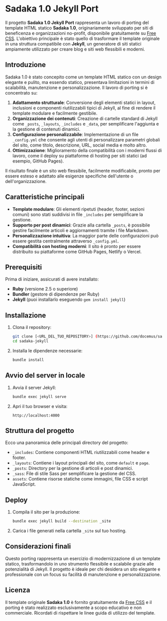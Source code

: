 # Sadaka 1.0 Jekyll Port

Il progetto **Sadaka 1.0 Jekyll Port** rappresenta un lavoro di porting del template HTML statico **Sadaka 1.0**, originariamente sviluppato per siti di beneficenza e organizzazioni no-profit, disponibile gratuitamente su [Free CSS](https://www.free-css.com/free-css-templates/page197/sadaka-1.0). L'obiettivo principale è stato quello di trasformare il template originale in una struttura compatibile con **Jekyll**, un generatore di siti statici ampiamente utilizzato per creare blog e siti web flessibili e moderni.

## Introduzione

Sadaka 1.0 è stato concepito come un template HTML statico con un design elegante e pulito, ma essendo statico, presentava limitazioni in termini di scalabilità, manutenzione e personalizzazione. Il lavoro di porting si è concentrato su:

1. **Adattamento strutturale**: Conversione degli elementi statici in layout, inclusioni e componenti riutilizzabili tipici di Jekyll, al fine di rendere il template modulare e facilmente gestibile.
2. **Organizzazione dei contenuti**: Creazione di cartelle standard di Jekyll come `_posts`, `_layouts`, `_includes` e `_data`, per semplificare l'aggiunta e la gestione di contenuti dinamici.
3. **Configurazione personalizzabile**: Implementazione di un file `_config.yml` che consente agli utenti di personalizzare parametri globali del sito, come titolo, descrizione, URL, social media e molto altro.
4. **Ottimizzazione**: Miglioramento della compatibilità con i moderni flussi di lavoro, come il deploy su piattaforme di hosting per siti statici (ad esempio, GitHub Pages).

Il risultato finale è un sito web flessibile, facilmente modificabile, pronto per essere esteso e adattato alle esigenze specifiche dell'utente o dell'organizzazione.

## Caratteristiche principali

- **Template modulare**: Gli elementi ripetuti (header, footer, sezioni comuni) sono stati suddivisi in file `_includes` per semplificare la gestione.
- **Supporto per post dinamici**: Grazie alla cartella `_posts`, è possibile gestire facilmente articoli e aggiornamenti tramite i file Markdown.
- **Personalizzazione intuitiva**: La maggior parte delle configurazioni può essere gestita centralmente attraverso `_config.yml`.
- **Compatibilità con hosting moderni**: Il sito è pronto per essere distribuito su piattaforme come GitHub Pages, Netlify o Vercel.

## Prerequisiti

Prima di iniziare, assicurati di avere installato:
- **Ruby** (versione 2.5 o superiore)
- **Bundler** (gestore di dipendenze per Ruby)
- **Jekyll** (puoi installarlo eseguendo `gem install jekyll`)

## Installazione

1. Clona il repository:
   ```bash
   git clone [<URL_DEL_TUO_REPOSITORY>] (https://github.com/docemus/sadaka-jekyll.git)
   cd sadaka-jekyll
   ```

2. Installa le dipendenze necessarie:
   ```bash
   bundle install
   ```

## Avvio del server in locale

1. Avvia il server Jekyll:
   ```bash
   bundle exec jekyll serve
   ```

2. Apri il tuo browser e visita:
   ```
   http://localhost:4000
   ```

## Struttura del progetto

Ecco una panoramica delle principali directory del progetto:
- `_includes`: Contiene componenti HTML riutilizzabili come header e footer.
- `_layouts`: Contiene i layout principali del sito, come `default` e `page`.
- `_posts`: Directory per la gestione di articoli e post dinamici.
- `_sass`: File di stile Sass per semplificare la gestione del CSS.
- `assets`: Contiene risorse statiche come immagini, file CSS e script JavaScript.

## Deploy

1. Compila il sito per la produzione:
   ```bash
   bundle exec jekyll build --destination _site
   ```

2. Carica i file generati nella cartella `_site` sul tuo hosting.

## Considerazioni finali

Questo porting rappresenta un esercizio di modernizzazione di un template statico, trasformandolo in uno strumento flessibile e scalabile grazie alle potenzialità di Jekyll. Il progetto è ideale per chi desidera un sito elegante e professionale con un focus su facilità di manutenzione e personalizzazione.

## Licenza

Il template originale **Sadaka 1.0** è fornito gratuitamente da [Free CSS](https://www.free-css.com) e il porting è stato realizzato esclusivamente a scopo educativo e non commerciale. Ricordati di rispettare le linee guida di utilizzo del template.
